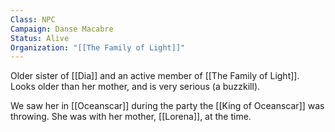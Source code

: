 ```yaml
---
Class: NPC
Campaign: Danse Macabre
Status: Alive
Organization: "[[The Family of Light]]"
---
```

Older sister of [[Dia]] and an active member of [[The Family of Light]].  Looks older than her mother, and is very serious (a buzzkill).

We saw her in [[Oceanscar]] during the party the [[King of Oceanscar]] was throwing. She was with her mother, [[Lorena]], at the time.
